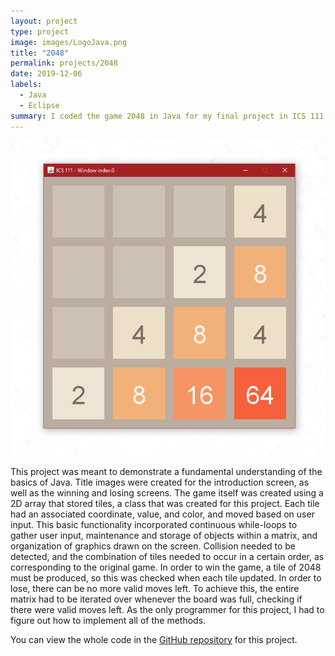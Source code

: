 ```yaml
---
layout: project
type: project
image: images/LogoJava.png
title: "2048"
permalink: projects/2048
date: 2019-12-06
labels:
  - Java
  - Eclipse
summary: I coded the game 2048 in Java for my final project in ICS 111.
---
```


<img class="ui medium right floated rounded image" src="/images/2048UI.png">

This project was meant to demonstrate a fundamental understanding of the basics of Java.  Title images were created for the introduction screen, as well as the winning and losing screens.  The game itself was created using a 2D array that stored tiles, a class that was created for this project.  Each tile had an associated coordinate, value, and color, and moved based on user input.  This basic functionality incorporated continuous while-loops to gather user input, maintenance and storage of objects within a matrix, and organization of graphics drawn on the screen.  Collision needed to be detected, and the combination of tiles needed to occur in a certain order, as corresponding to the original game.  In order to win the game, a tile of 2048 must be produced, so this was checked when each tile updated.  In order to lose, there can be no more valid moves left.  To achieve this, the entire matrix had to be iterated over whenever the board was full, checking if there were valid moves left.  As the only programmer for this project, I had to figure out how to implement all of the methods.

You can view the whole code in the [GitHub repository](https://github.com/robert-lemon-uhm/2048Java) for this project.
